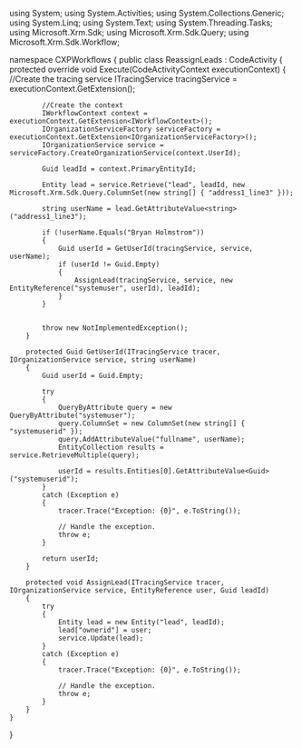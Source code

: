 using System;
using System.Activities;
using System.Collections.Generic;
using System.Linq;
using System.Text;
using System.Threading.Tasks;
using Microsoft.Xrm.Sdk;
using Microsoft.Xrm.Sdk.Query;
using Microsoft.Xrm.Sdk.Workflow;

namespace CXPWorkflows
{
    public class ReassignLeads : CodeActivity
    {
        protected override void Execute(CodeActivityContext executionContext)
        {
            //Create the tracing service
            ITracingService tracingService = executionContext.GetExtension<ITracingService>();

            //Create the context
            IWorkflowContext context = executionContext.GetExtension<IWorkflowContext>();
            IOrganizationServiceFactory serviceFactory = executionContext.GetExtension<IOrganizationServiceFactory>();
            IOrganizationService service = serviceFactory.CreateOrganizationService(context.UserId);

            Guid leadId = context.PrimaryEntityId;

            Entity lead = service.Retrieve("lead", leadId, new Microsoft.Xrm.Sdk.Query.ColumnSet(new string[] { "address1_line3" }));

            string userName = lead.GetAttributeValue<string>("address1_line3");

            if (!userName.Equals("Bryan Holmstrom"))
            {
                Guid userId = GetUserId(tracingService, service, userName);
                if (userId != Guid.Empty)
                {
                    AssignLead(tracingService, service, new EntityReference("systemuser", userId), leadId);
                }
            }


            throw new NotImplementedException();
        }

        protected Guid GetUserId(ITracingService tracer, IOrganizationService service, string userName)
        {
            Guid userId = Guid.Empty;

            try
            {
                QueryByAttribute query = new QueryByAttribute("systemuser");
                query.ColumnSet = new ColumnSet(new string[] { "systemuserid" });
                query.AddAttributeValue("fullname", userName);
                EntityCollection results = service.RetrieveMultiple(query);

                userId = results.Entities[0].GetAttributeValue<Guid>("systemuserid");
            }
            catch (Exception e)
            {
                tracer.Trace("Exception: {0}", e.ToString());

                // Handle the exception.
                throw e;
            }

            return userId;
        }

        protected void AssignLead(ITracingService tracer, IOrganizationService service, EntityReference user, Guid leadId)
        {
            try
            {
                Entity lead = new Entity("lead", leadId);
                lead["ownerid"] = user;
                service.Update(lead);
            }
            catch (Exception e)
            {
                tracer.Trace("Exception: {0}", e.ToString());

                // Handle the exception.
                throw e;
            }
        }
    }
}
